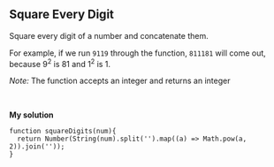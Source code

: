 ## Square Every Digit
Square every digit of a number and concatenate them.
<br/>

For example, if we run `9119` through the function, `811181` will come out, because 9<sup>2</sup> is 81 and 1<sup>2</sup> is 1.
<br/>

*Note:* The function accepts an integer and returns an integer

<br/>

**My solution**

```
function squareDigits(num){
  return Number(String(num).split('').map((a) => Math.pow(a, 2)).join(''));
}
```
